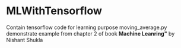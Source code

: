 # MLWithTensorflow
Contain tensorflow code for learning purpose<bt>
moving_average.py demonstrate example from chapter 2 of book <b>Machine Leanring"</b> by Nishant Shukla
